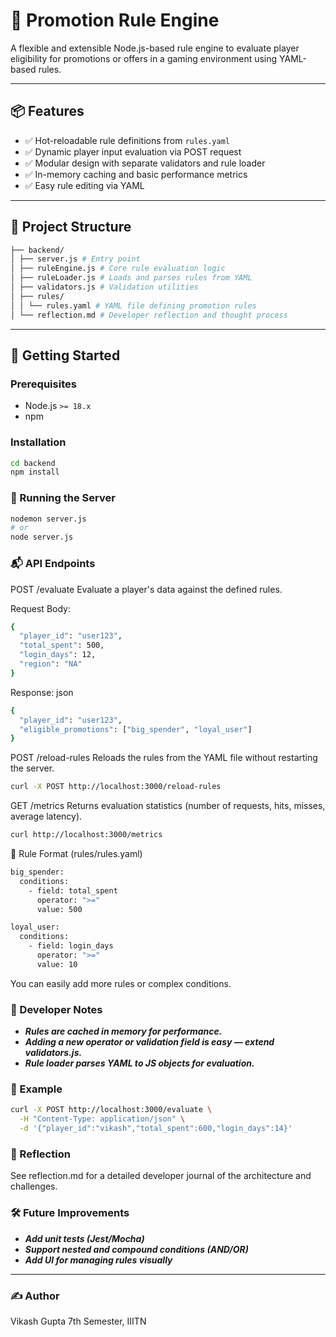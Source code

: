 # 🧠 Promotion Rule Engine

A flexible and extensible Node.js-based rule engine to evaluate player eligibility for promotions or offers in a gaming environment using YAML-based rules.

---

## 📦 Features

- ✅ Hot-reloadable rule definitions from `rules.yaml`
- ✅ Dynamic player input evaluation via POST request
- ✅ Modular design with separate validators and rule loader
- ✅ In-memory caching and basic performance metrics
- ✅ Easy rule editing via YAML

---

## 📁 Project Structure
```bash
├── backend/
│ ├── server.js # Entry point
│ ├── ruleEngine.js # Core rule evaluation logic
│ ├── ruleLoader.js # Loads and parses rules from YAML
│ ├── validators.js # Validation utilities
│ ├── rules/
│ │ └── rules.yaml # YAML file defining promotion rules
│ └── reflection.md # Developer reflection and thought process
```

---

## 🚀 Getting Started

### Prerequisites

- Node.js `>= 18.x`
- npm

### Installation

```bash
cd backend
npm install
```
### 🔧 Running the Server
```bash
nodemon server.js
# or
node server.js
```
### 📬 API Endpoints
POST /evaluate
Evaluate a player's data against the defined rules.

Request Body:
```bash
{
  "player_id": "user123",
  "total_spent": 500,
  "login_days": 12,
  "region": "NA"
}
```
Response:
json
```bash
{
  "player_id": "user123",
  "eligible_promotions": ["big_spender", "loyal_user"]
}
```
POST /reload-rules
Reloads the rules from the YAML file without restarting the server.
```bash
curl -X POST http://localhost:3000/reload-rules
```
GET /metrics
Returns evaluation statistics (number of requests, hits, misses, average latency).
```bash
curl http://localhost:3000/metrics
```
📘 Rule Format (rules/rules.yaml)
```bash
big_spender:
  conditions:
    - field: total_spent
      operator: ">="
      value: 500

loyal_user:
  conditions:
    - field: login_days
      operator: ">="
      value: 10
```
You can easily add more rules or complex conditions.

### 📄 Developer Notes
- ***Rules are cached in memory for performance.***
- ***Adding a new operator or validation field is easy — extend validators.js.***
- ***Rule loader parses YAML to JS objects for evaluation.***

### 🧪 Example
```bash
curl -X POST http://localhost:3000/evaluate \
  -H "Content-Type: application/json" \
  -d '{"player_id":"vikash","total_spent":600,"login_days":14}'
```
### 🧠 Reflection
See reflection.md for a detailed developer journal of the architecture and challenges.

### 🛠️ Future Improvements
- ***Add unit tests (Jest/Mocha)***
- ***Support nested and compound conditions (AND/OR)***
- ***Add UI for managing rules visually***
---
### ✍️ Author
Vikash Gupta
7th Semester, IIITN



